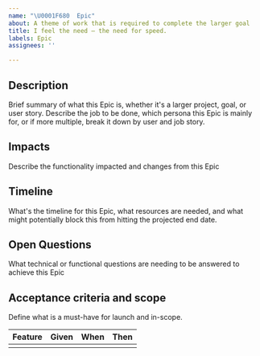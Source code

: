 ```yaml
---
name: "\U0001F680  Epic"
about: A theme of work that is required to complete the larger goal
title: I feel the need — the need for speed.
labels: Epic
assignees: ''

---
```


## Description
Brief summary of what this Epic is, whether it's a larger project, goal, or user story. Describe the job to be done, which persona this Epic is mainly for, or if more multiple, break it down by user and job story.

## Impacts
Describe the functionality impacted and changes from this Epic

## Timeline
What's the timeline for this Epic, what resources are needed, and what might potentially block this from hitting the projected end date.

## Open Questions
What technical or functional questions are needing to be answered to achieve this Epic

## Acceptance criteria and scope
Define what is a must-have for launch and in-scope. 

| Feature | Given | When | Then |
| --- | --- | --- | --- |
| | | |
